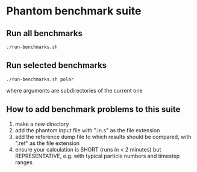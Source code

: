 # Phantom benchmark suite

## Run all benchmarks
```
./run-benchmarks.sh
```

## Run selected benchmarks
```
./run-benchmarks.sh polar
```
where arguments are subdirectories of the current one

## How to add benchmark problems to this suite

1. make a new directory
2. add the phantom input file with ".in.s" as the file extension
3. add the reference dump file to which results should be compared, with ".ref" as the file extension
4. ensure your calculation is SHORT (runs in < 2 minutes) but REPRESENTATIVE, e.g. with typical particle numbers and timestep ranges
